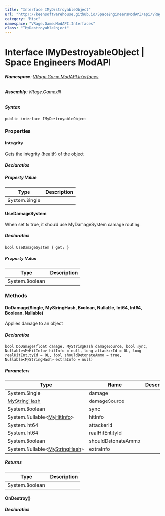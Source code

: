 ```yaml
---
title: "Interface IMyDestroyableObject"
url: "https://keensoftwarehouse.github.io/SpaceEngineersModAPI/api/VRage.Game.ModAPI.Interfaces.IMyDestroyableObject.html"
category: "Misc"
namespace: "VRage.Game.ModAPI.Interfaces"
class: "IMyDestroyableObject"
---
```


# Interface IMyDestroyableObject | Space Engineers ModAPI

###### **Namespace**: [VRage.Game.ModAPI.Interfaces](https://keensoftwarehouse.github.io/SpaceEngineersModAPI/api/VRage.Game.ModAPI.Interfaces.html)

###### **Assembly**: VRage.Game.dll

##### Syntax

```
public interface IMyDestroyableObject
```

### Properties

#### Integrity

Gets the integrity (health) of the object

##### Declaration

##### Property Value

| Type | Description |
| --- | --- |
| System.Single |     |

#### UseDamageSystem

When set to true, it should use MyDamageSystem damage routing.

##### Declaration

```
bool UseDamageSystem { get; }
```

##### Property Value

| Type | Description |
| --- | --- |
| System.Boolean |     |

### Methods

#### DoDamage(Single, MyStringHash, Boolean, Nullable<MyHitInfo>, Int64, Int64, Boolean, Nullable<MyStringHash>)

Applies damage to an object

##### Declaration

```
bool DoDamage(float damage, MyStringHash damageSource, bool sync, Nullable<MyHitInfo> hitInfo = null, long attackerId = 0L, long realHitEntityId = 0L, bool shouldDetonateAmmo = true, Nullable<MyStringHash> extraInfo = null)
```

##### Parameters

| Type | Name | Description |
| --- | --- | --- |
| System.Single | damage |     |
| [MyStringHash](https://keensoftwarehouse.github.io/SpaceEngineersModAPI/api/VRage.Utils.MyStringHash.html) | damageSource |     |
| System.Boolean | sync |     |
| System.Nullable<[MyHitInfo](https://keensoftwarehouse.github.io/SpaceEngineersModAPI/api/VRage.Game.ModAPI.MyHitInfo.html)\> | hitInfo |     |
| System.Int64 | attackerId |     |
| System.Int64 | realHitEntityId |     |
| System.Boolean | shouldDetonateAmmo |     |
| System.Nullable<[MyStringHash](https://keensoftwarehouse.github.io/SpaceEngineersModAPI/api/VRage.Utils.MyStringHash.html)\> | extraInfo |     |

##### Returns

| Type | Description |
| --- | --- |
| System.Boolean |     |

#### OnDestroy()

##### Declaration